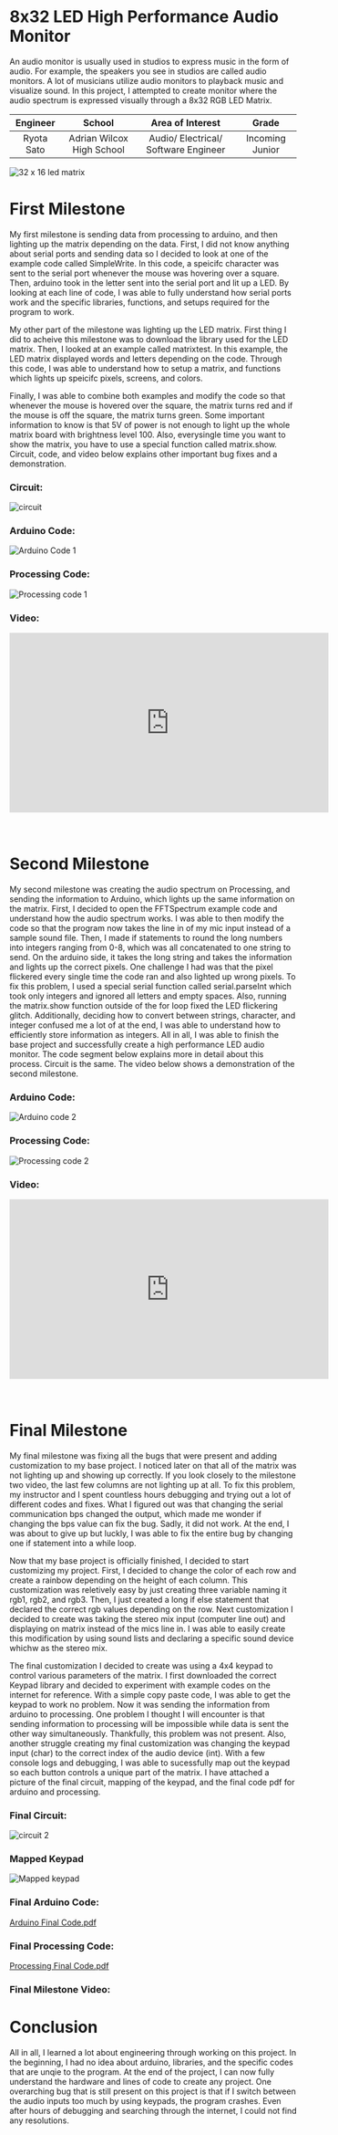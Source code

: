 ﻿# 8x32 LED High Performance Audio Monitor
An audio monitor is usually used in studios to express music in the form of audio. For example, the speakers you see in studios are called audio monitors. A lot of musicians utilize audio monitors to playback music and visualize sound. In this project, I attempted to create monitor where the audio spectrum is expressed visually through a 8x32 RGB LED Matrix.

| **Engineer** | **School** | **Area of Interest** | **Grade** |
|:--:|:--:|:--:|:--:|
| Ryota Sato | Adrian Wilcox High School | Audio/ Electrical/ Software Engineer | Incoming Junior

![32 x 16 led matrix](https://user-images.githubusercontent.com/69173660/123154752-23d0ee80-d41c-11eb-800e-6babe9db2edc.png)
  
# First Milestone
My first milestone is sending data from processing to arduino, and then lighting up the matrix depending on the data. First, I did not know anything about serial ports and sending data so I decided to look at one of the example code called SimpleWrite. In this code, a speicifc character was sent to the serial port whenever the mouse was hovering over a square. Then, arduino took in the letter sent into the serial port and lit up a LED. By looking at each line of code, I was able to fully understand how serial ports work and the specific libraries, functions, and setups required for the program to work. 

My other part of the milestone was lighting up the LED matrix. First thing I did to acheive this milestone was to download the library used for the LED matrix. Then, I looked at an example called matrixtest. In this example, the LED matrix displayed words and letters depending on the code. Through this code, I was able to understand how to setup a matrix, and functions which lights up speicifc pixels, screens, and colors. 

Finally, I was able to combine both examples and modify the code so that whenever the mouse is hovered over the square, the matrix turns red and if the mouse is off the square, the matrix turns green. Some important information to know is that 5V of power is not enough to light up the whole matrix board with brightness level 100. Also, everysingle time you want to show the matrix, you have to use a special function called matrix.show. Circuit, code, and video below explains other important bug fixes and a demonstration.
### Circuit:
![circuit](https://user-images.githubusercontent.com/69173660/123160342-e91e8480-d422-11eb-954e-6819badc5ad1.png)

### Arduino Code:
![Arduino Code 1](https://user-images.githubusercontent.com/69173660/123162043-fdfc1780-d424-11eb-945d-50c603534dfe.png)

### Processing Code:
![Processing code 1](https://user-images.githubusercontent.com/69173660/123162027-f8063680-d424-11eb-9997-96e63bac58df.png)

### Video:
<html><iframe width="560" height="315" src="https://www.youtube.com/embed/JOaKPQlaxiY" title="YouTube video player" frameborder="0" allow="accelerometer; autoplay; clipboard-write; encrypted-media; gyroscope; picture-in-picture" allowfullscreen></iframe><br><br><br></html>   

# Second Milestone
My second milestone was creating the audio spectrum on Processing, and sending the information to Arduino, which lights up the same information on the matrix. First, I decided to open the FFTSpectrum example code and understand how the audio spectrum works. I was able to then modify the code so that the program now takes the line in of my mic input instead of a sample sound file. Then, I made if statements to round the long numbers into integers ranging from 0-8, which was all concatenated to one string to send. On the arduino side, it takes the long string and takes the information and lights up the correct pixels. One challenge I had was that the pixel flickered every single time the code ran and also lighted up wrong pixels. To fix this problem, I used a special serial function called serial.parseInt which took only integers and ignored all letters and empty spaces. Also, running the matrix.show function outside of the for loop fixed the LED flickering glitch. Additionally, deciding how to convert between strings, character, and integer confused me a lot of at the end, I was able to understand how to efficiently store information as integers. All in all, I was able to finish the base project and successfully create a high performance LED audio monitor. The code segment below explains more in detail about this process. Circuit is the same. The video below shows a demonstration of the second milestone.

### Arduino Code:
![Arduino code 2](https://user-images.githubusercontent.com/69173660/123169572-51269800-d42e-11eb-9ac3-32822f0b4e66.png)

### Processing Code:
![Processing code 2](https://user-images.githubusercontent.com/69173660/123169601-5a176980-d42e-11eb-84d6-f41b3e0cdfed.png)

### Video:
<html><iframe width="560" height="315" src="https://www.youtube.com/embed/uLhRJsGWr3o" title="YouTube video player" frameborder="0" allow="accelerometer; autoplay; clipboard-write; encrypted-media; gyroscope; picture-in-picture" allowfullscreen></iframe><br><br><br></html>   

# Final Milestone
My final milestone was fixing all the bugs that were present and adding customization to my base project. I noticed later on that all of the matrix was not lighting up and showing up correctly. If you look closely to the milestone two video, the last few columns are not lighting up at all. To fix this problem, my instructor and I spent countless hours debugging and trying out a lot of different codes and fixes. What I figured out was that changing the serial communication bps changed the output, which made me wonder if changing the bps value can fix the bug. Sadly, it did not work. At the end, I was about to give up but luckly, I was able to fix the entire bug by changing one if statement into a while loop. 

Now that my base project is officially finished, I decided to start customizing my project. First, I decided to change the color of each row and create a rainbow depending on the height of each column. This customization was reletively easy by just creating three variable naming it rgb1, rgb2, and rgb3. Then, I just created a long if else statement that declared the correct rgb values depending on the row. Next customization I decided to create was taking the stereo mix input (computer line out) and displaying on matrix instead of the mics line in. I was able to easily create this modification by using sound lists and declaring a specific sound device whichw as the stereo mix.

The final customization I decided to create was using a 4x4 keypad to control various parameters of the matrix. I first downloaded the correct Keypad library and decided to experiment with example codes on the internet for reference. With a simple copy paste code, I was able to get the keypad to work no problem. Now it was sending the information from arduino to processing. One problem I thought I will encounter is that sending information to processing will be impossible while data is sent the other way simultaneously. Thankfully, this problem was not present. Also, another struggle creating my final customization was changing the keypad input (char) to the correct index of the audio device (int). With a few console logs and debugging, I was able to sucessfully map out the keypad so each button controls a unique part of the matrix. I have attached a picture of the final circuit, mapping of the keypad, and the final code pdf for arduino and processing.

### Final Circuit:
![circuit 2](https://user-images.githubusercontent.com/69173660/124025322-25169400-d9a5-11eb-9649-cb34095b18fb.png)

### Mapped Keypad
![Mapped keypad](https://user-images.githubusercontent.com/69173660/124028592-07e3c480-d9a9-11eb-99d9-9918e2fd6a4d.png)

### Final Arduino Code:
[Arduino Final Code.pdf](https://github.com/ryos17/RyotaSato_BSE_Portfolio/files/6743799/Arduino.Final.Code.pdf)

### Final Processing Code:
[Processing Final Code.pdf](https://github.com/ryos17/RyotaSato_BSE_Portfolio/files/6743806/Processing.Final.Code.pdf)

### Final Milestone Video:

# Conclusion
All in all, I learned a lot about engineering through working on this project. In the beginning, I had no idea about arduino, libraries, and the specific codes that are unqie to the program. At the end of the project, I can now fully understand the hardware and lines of code to create any project. One overarching bug that is still present on this project is that if I switch between the audio inputs too much by using keypads, the program crashes. Even after hours of debugging and searching through the internet, I could not find any resolutions.





